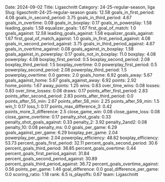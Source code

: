 Date: 2024-09-02
Title: Ligaschnitt
Category: 24-25-regular-season, liga
Slug: ligaschnitt-24-25-regular-season
goals: 12.58
goals_in_first_period: 4.08
goals_in_second_period: 3.75
goals_in_third_period: 4.67
goals_in_overtime: 0.08
goals_in_boxplay: 0.17
goals_in_powerplay: 1.58
leading_goals: 1.58
equalizer_goals: 1.67
first_goal_of_match: 1.0
goals_against: 12.58
leading_goals_against: 1.58
equalizer_goals_against: 1.67
first_goal_of_match_against: 1.0
goals_in_first_period_against: 4.08
goals_in_second_period_against: 3.75
goals_in_third_period_against: 4.67
goals_in_overtime_against: 0.08
goals_against_in_boxplay: 1.58
goals_against_in_powerplay: 0.17
goals_not_in_boxplay: 11.0
boxplay: 4.08
powerplay: 4.08
boxplay_first_period: 0.5
boxplay_second_period: 2.08
boxplay_third_period: 1.5
boxplay_overtime: 0.0
powerplay_first_period: 0.5
powerplay_second_period: 2.08
powerplay_third_period: 1.5
powerplay_overtime: 0.0
games: 2.0
goals_home: 6.92
goals_away: 5.67
goals_against_home: 5.67
goals_against_away: 6.92
points: 2.92
home_points: 1.67
away_points: 1.25
wins: 0.83
over_time_wins: 0.08
losses: 0.83
over_time_losses: 0.08
draws: 0.17
points_after_first_period: 2.83
points_after_second_period: 2.83
points_after_third_period: 0.0
points_after_55_min: 2.67
points_after_58_min: 2.25
points_after_59_min: 1.5
win_1: 0.17
loss_1: 0.17
points_max_difference_3: 0.42
points_more_3_difference: 2.5
close_game_win: 0.08
close_game_loss: 0.08
close_game_overtime: 0.17
penalty_shot_goals: 0.33
penalty_shot_goals_against: 0.33
penalty_2: 3.92
penalty_2and2: 0.08
penalty_10: 0.08
penalty_ms: 0.0
goals_per_game: 6.29
goals_against_per_game: 6.29
boxplay_per_game: 2.04
powerplay_per_game: 2.04
powerplay_efficiency: 48.82
boxplay_efficiency: 53.73
percent_goals_first_period: 32.11
percent_goals_second_period: 30.6
percent_goals_third_period: 36.85
percent_goals_overtime: 0.44
percent_goals_first_period_against: 31.84
percent_goals_second_period_against: 30.89
percent_goals_third_period_against: 36.72
percent_goals_overtime_against: 0.56
points_per_game: 1.46
goal_difference: 0.0
goal_difference_per_game: 0.0
scoring_ratio: 1.18
rank: 6.5
is_playoffs: 0.67
team: Ligaschnitt
